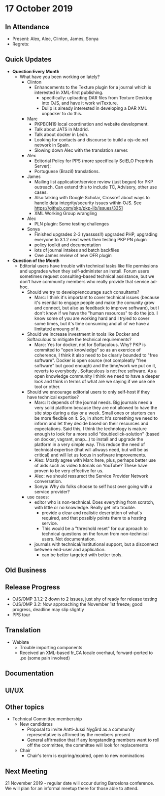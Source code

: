 # 17 October 2019

In Attendance
-------------

-   Present: Alex, Alec, Clinton, James, Sonya
-   Regrets:

Quick Updates
-------------

-   **Question Every Month**
    - What have you been working on lately?
        - Clinton 
            - Enhancements to the Texture plugin for a journal which is interested in XML-first publishing.
                - specifically: uploading DAR files from Texture Desktop into OJS, and have it work w/Texture. 
                - Dulip is already interested in developing a DAR XML unpacker to do this. 
        - Marc 
            - PKPBCN19 local coordination and website development.
            - Talk about JATS in Madrid.
            - Talk about docker in León.
            - Looking for contacts and discourse to build a ojs-de.net network in Spain.
            - Slowing down Alec with the translation server.
        - Alex
            - Editorial Policy for PPS (more specifically SciELO Preprints Server);
            - Portuguese (Brazil) translations.
        - James
            - Mailing list application/service review (just begun) for PKP outreach. Can extend this to include TC, Advisory, other use cases. 
            - Also talking with Google Scholar, Crossref about ways to handle data integrity/security issues within OJS. See https://github.com/pkp/pkp-lib/issues/3351 
            - XML Working Group wrangling
        - Alec
            - PLN plugin: Some testing challenges
        - Sonya
            - Finished upgrades 2-3 (yasssss!!) upgraded PHP, upgrading everyone to 3.1.2 next week then testing PKP PN plugin
            - policy toolkit and documentation
            - lots of journal intakes and batch backfiles
            - Owe James review of new OFR plugin
-   **Question of the Month**
    - Editorial users have trouble with technical tasks like file permissions and upgrades when they self-administer an install. Forum users sometimes request consulting-based technical assistance, but we don't have community members who really provide that service ad-hoc.
        - Should we try to develop/encourage such consultants?
            - Marc: I think it's important to cover technical issues (because it's esential to engage people and make the comunity grow and connect, but also as feedback to improve software), but I don't know if we have the "human resources" to do the job. I know some of you are working hard and I tryied to cover some times, but it's time consuming and all of we have a limitated amoung of it. 
        - Should we increase investment in tools like Docker and Softaculous to mitigate the technical requirements?
            - Marc: Yes for docker, not for Softaculous. Why? PKP is commited to "open knowledge" so as an exercice of coherence, I think it also need to be clearly bounded to "free software". Docker is open source (not compleatly "free software" but good enough) and the time/work we put on it, reverts to everybody . Softaculous is not free software. As a open knowledge community I think we need to have a deeper look and think in terms of what are we saying if we use one tool or other.
        - Should we encourage editorial users to only self-host if they have technical expertise?
            - Marc: It depends of the journal needs. Big journals need a very solid platform because they are not allowed to have the site stop during a day or a week. Small ones or starters can be more flexible on it. So, in short: It's something we need to inform and let they decide based on their resources and expectations. Said this, I think the technology is mature enough to look for a more solid "doubleclick-solution" (based on docker, vagrant, snap...) to install and upgrade the platform in a very simple way. This reduce the need of technical expertise (that will allways need, but will be as critical) and will let us focus in software improvements.
            - Alex: Mostly agree with Marc here, plus, perhaps better use of aids such as video tutorials on YouTube? These have proven to be very effective for us.
            - Alec: we should ressurect the Service Provider Network conversation.
            - Sonya: Why do folks choose to self host over going with a service provider?
        - use cases: 
            - editor who is non-technical. Does everything from scratch, with little or no knowledge. Really get into trouble. 
                - provide a clear and realistic description of what's required, and that possibly points them to a hosting service. 
                - This would be a "threshold reset" for our aproach to technical questions on the forum from non-technical users. Not documentation. 
            - journals with technical/institutional support, but a disconnect between end-user and application. 
                - can be better targeted with better tools. 

Old Business
------------

Release Progress
----------------
- OJS/OMP 3.1.2-2 down to 2 issues, just shy of ready for release testing
- OJS/OMP 3.2: Now approaching the November 1st freeze; good progress, deadline may slip slightly
- PPS tour

Translation
-----------
- Weblate
    - Trouble importing components
    - Received an XML-based fr_CA locale overhaul, forward-ported to .po (some pain involved)

Documentation
-------------

UI/UX
-----

Other topics
------------
- Technical Committee membership
    - New candidates
      - Proposal to invite Antti-Jussi Nygård as a community representative is affirmed by the members present
      - General affirmation that if any longstanding members want to roll off the committee, the committee will look for replacements
    - Chair
      - Chair's term is expiring/expired, open to new nominations

Next Meeting
------------

21 November 2019 - regular date will occur during Barcelona conference.  We will plan for an informal meetup there for those able to attend.
